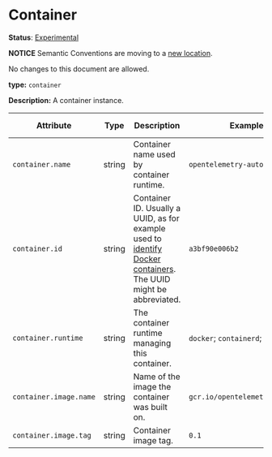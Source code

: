 # Container

**Status**: [Experimental](../../document-status.md)

**NOTICE** Semantic Conventions are moving to a
[new location](http://github.com/open-telemetry/semantic-conventions).

No changes to this document are allowed.

**type:** `container`

**Description:** A container instance.

<!-- semconv container -->
| Attribute  | Type | Description  | Examples  | Requirement Level |
|---|---|---|---|---|
| `container.name` | string | Container name used by container runtime. | `opentelemetry-autoconf` | Recommended |
| `container.id` | string | Container ID. Usually a UUID, as for example used to [identify Docker containers](https://docs.docker.com/engine/reference/run/#container-identification). The UUID might be abbreviated. | `a3bf90e006b2` | Recommended |
| `container.runtime` | string | The container runtime managing this container. | `docker`; `containerd`; `rkt` | Recommended |
| `container.image.name` | string | Name of the image the container was built on. | `gcr.io/opentelemetry/operator` | Recommended |
| `container.image.tag` | string | Container image tag. | `0.1` | Recommended |
<!-- endsemconv -->
